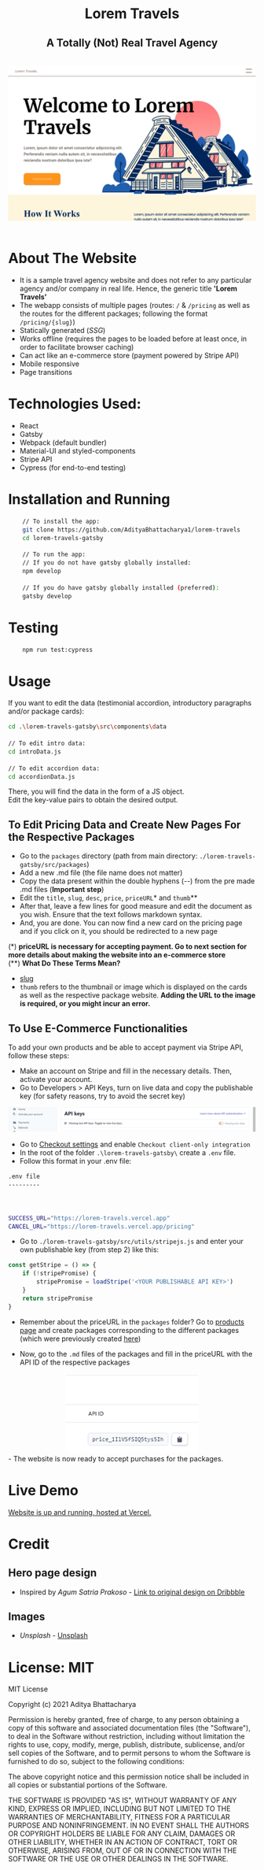 <center>
<h1>Lorem Travels</h1>
<h2>A Totally (Not) Real Travel Agency</h2>
<br />
<a href="https://lorem-travels.vercel.app/">
<img src="./README-assets/hero.png" />
</a>
</center>
<br />

# About The Website

-   It is a sample travel agency website and does not refer to any particular agency and/or company in real life. Hence, the generic title **'Lorem Travels'**
-   The webapp consists of multiple pages (routes: `/` & `/pricing` as well as the routes for the different packages; following the format `/pricing/{slug}`)
-   Statically generated (_SSG_)
-   Works offline (requires the pages to be loaded before at least once, in order to facilitate browser caching)
-   Can act like an e-commerce store (payment powered by Stripe API)
-   Mobile responsive
-   Page transitions

# Technologies Used:

-   React
-   Gatsby
-   Webpack (default bundler)
-   Material-UI and styled-components
-   Stripe API
-   Cypress (for end-to-end testing)

# Installation and Running

```bash
    // To install the app:
    git clone https://github.com/AdityaBhattacharya1/lorem-travels
    cd lorem-travels-gatsby

    // To run the app:
    // If you do not have gatsby globally installed:
    npm develop

    // If you do have gatsby globally installed (preferred):
    gatsby develop
```

# Testing

```bash
    npm run test:cypress
```

# Usage

If you want to edit the data (testimonial accordion, introductory paragraphs and/or package cards):

```bash
cd .\lorem-travels-gatsby\src\components\data

// To edit intro data:
cd introData.js

// To edit accordion data:
cd accordionData.js
```

There, you will find the data in the form of a JS object. <br />
Edit the key-value pairs to obtain the desired output. <br />

<div id="pricing"></div>

## To Edit Pricing Data and Create New Pages For the Respective Packages

-   Go to the `packages` directory (path from main directory: `./lorem-travels-gatsby/src/packages`)
-   Add a new .md file (the file name does not matter)
-   Copy the data present within the double hyphens (--) from the pre made .md files (**Important step**)
-   Edit the `title`, `slug`, `desc`, `price`, `priceURL`\* and `thumb`\*\*
-   After that, leave a few lines for good measure and edit the document as you wish. Ensure that the text follows markdown syntax.
-   And, you are done. You can now find a new card on the pricing page and if you click on it, you should be redirected to a new page

(\*) **priceURL is necessary for accepting payment. Go to next section for more details about making the website into an e-commerce store** <br />
(\*\*) **What Do These Terms Mean?**

-   [slug](https://developer.mozilla.org/en-US/docs/Glossary/Slug)
-   `thumb` refers to the thumbnail or image which is displayed on the cards as well as the respective package website. **Adding the URL to the image is required, or you might incur an error.**

## To Use E-Commerce Functionalities

To add your own products and be able to accept payment via Stripe API, follow these steps: <br />

-   Make an account on Stripe and fill in the necessary details. Then, activate your account.
-   Go to Developers > API Keys, turn on live data and copy the publishable key (for safety reasons, try to avoid the secret key)
<center>
    <img src="./README-assets/api-key.png">
</center>

-   Go to [Checkout settings](https://dashboard.stripe.com/settings/checkout) and enable `Checkout client-only integration`
-   In the root of the folder `.\lorem-travels-gatsby\` create a `.env` file.
-   Follow this format in your .env file:

```sh
.env file
---------



SUCCESS_URL="https://lorem-travels.vercel.app"
CANCEL_URL="https://lorem-travels.vercel.app/pricing"

```

-   Go to `./lorem-travels-gatsby/src/utils/stripejs.js` and enter your own publishable key (from step 2) like this:

```js
const getStripe = () => {
	if (!stripePromise) {
		stripePromise = loadStripe('<YOUR PUBLISHABLE API KEY>')
	}
	return stripePromise
}
```

-   Remember about the priceURL in the `packages` folder? Go to [products page](https://dashboard.stripe.com/test/products) and create packages corresponding to the different packages (which were previously created [here](#pricing))

-   Now, go to the `.md` files of the packages and fill in the priceURL with the API ID of the respective packages
<center>
    <img src="./README-assets/pricing-url.png">
</center>
-   The website is now ready to accept purchases for the packages.

# Live Demo

[Website is up and running, hosted at Vercel.](https://lorem-travels.vercel.app/)

# Credit

## Hero page design

-   Inspired by _Agum Satria Prakoso_ - [Link to original design on Dribbble](https://dribbble.com/shots/15306311-Travel-Agency-Web-Exploration-Kuyjalan)

## Images

-   _Unsplash_ - [Unsplash](https://unsplash.com)

# License: MIT

MIT License

Copyright (c) 2021 Aditya Bhattacharya

Permission is hereby granted, free of charge, to any person obtaining a copy
of this software and associated documentation files (the "Software"), to deal
in the Software without restriction, including without limitation the rights
to use, copy, modify, merge, publish, distribute, sublicense, and/or sell
copies of the Software, and to permit persons to whom the Software is
furnished to do so, subject to the following conditions:

The above copyright notice and this permission notice shall be included in all
copies or substantial portions of the Software.

THE SOFTWARE IS PROVIDED "AS IS", WITHOUT WARRANTY OF ANY KIND, EXPRESS OR
IMPLIED, INCLUDING BUT NOT LIMITED TO THE WARRANTIES OF MERCHANTABILITY,
FITNESS FOR A PARTICULAR PURPOSE AND NONINFRINGEMENT. IN NO EVENT SHALL THE
AUTHORS OR COPYRIGHT HOLDERS BE LIABLE FOR ANY CLAIM, DAMAGES OR OTHER
LIABILITY, WHETHER IN AN ACTION OF CONTRACT, TORT OR OTHERWISE, ARISING FROM,
OUT OF OR IN CONNECTION WITH THE SOFTWARE OR THE USE OR OTHER DEALINGS IN THE
SOFTWARE.
